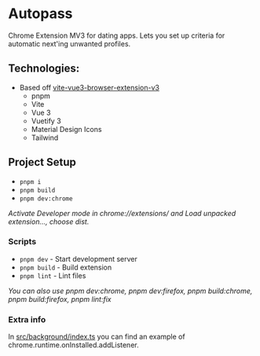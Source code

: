 # Autopass

Chrome Extension MV3 for dating apps.
Lets you set up criteria for automatic next'ing unwanted profiles.

## Technologies:

- Based off [vite-vue3-browser-extension-v3](https://github.com/mubaidr/vite-vue3-browser-extension-v3)
  - pnpm
  - Vite
  - Vue 3
  - Vuetify 3
  - Material Design Icons
  - Tailwind
## Project Setup
 - `pnpm i`
 - `pnpm build`
 - `pnpm dev:chrome `

_Activate Developer mode in chrome://extensions/ and Load unpacked extension..., choose dist._

### Scripts

- `pnpm dev` - Start development server
- `pnpm build` - Build extension
- `pnpm lint` - Lint files

_You can also use pnpm dev:chrome, pnpm dev:firefox, pnpm build:chrome, pnpm build:firefox, pnpm lint:fix_

### Extra info

In [src/background/index.ts](./src/background/index.ts) you can find an example of chrome.runtime.onInstalled.addListener.
